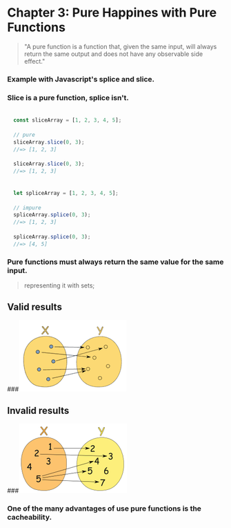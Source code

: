 # Chapter 3: Pure Happines with Pure Functions

> "A pure function is a function that, given the same input, will always return the same output and does not have any observable side effect."

### Example with Javascript's splice and slice.

### Slice is a pure function, splice isn't.

```javascript

  const sliceArray = [1, 2, 3, 4, 5];

  // pure
  sliceArray.slice(0, 3);
  //=> [1, 2, 3]

  sliceArray.slice(0, 3);
  //=> [1, 2, 3]


  let spliceArray = [1, 2, 3, 4, 5];

  // impure
  spliceArray.splice(0, 3);
  //=> [1, 2, 3]

  spliceArray.splice(0, 3);
  //=> [4, 5]

```

### Pure functions must always return the same value for the same input.
> representing it with sets;

## Valid results

###![Valid Pure Function Image](../resources/valid-pure-function.png)

## Invalid results

###![Invalid Pure Function Image](../resources/invalid-pure-function.png)

### One of the many advantages of use pure functions is the cacheability.
